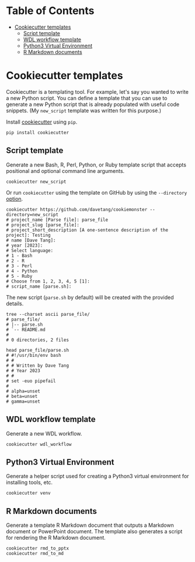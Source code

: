 Table of Contents
=================

* [Cookiecutter templates](#cookiecutter-templates)
   * [Script template](#script-template)
   * [WDL workflow template](#wdl-workflow-template)
   * [Python3 Virtual Environment](#python3-virtual-environment)
   * [R Markdown documents](#r-markdown-documents)

<!-- Created by https://github.com/ekalinin/github-markdown-toc -->

# Cookiecutter templates

Cookiecutter is a templating tool. For example, let's say you wanted to write a
new Python script. You can define a template that you can use to generate a new
Python script that is already populated with useful code snippets. (My
`new_script` template was written for this purpose.)

Install [cookiecutter](https://cookiecutter.readthedocs.io/en/latest/) using
`pip`.

```console
pip install cookiecutter
```

## Script template

Generate a new Bash, R, Perl, Python, or Ruby template script that accepts
positional and optional command line arguments.

```console
cookiecutter new_script
```

Or run `cookiecutter` using the template on GitHub by using the `--directory`
[option](https://cookiecutter.readthedocs.io/en/latest/advanced/directories.html).

```console
cookiecutter https://github.com/davetang/cookiemonster --directory=new_script
# project_name [Parse file]: parse_file
# project_slug [parse_file]:
# project_short_description [A one-sentence description of the project]: Testing
# name [Dave Tang]:
# year [2023]:
# Select language:
# 1 - Bash
# 2 - R
# 3 - Perl
# 4 - Python
# 5 - Ruby
# Choose from 1, 2, 3, 4, 5 [1]:
# script_name [parse.sh]:
```

The new script (`parse.sh` by default) will be created with the provided
details.

```console
tree --charset ascii parse_file/
# parse_file/
# |-- parse.sh
# `-- README.md
# 
# 0 directories, 2 files

head parse_file/parse.sh
# #!/usr/bin/env bash
# #
# # Written by Dave Tang
# # Year 2023
# #
# set -euo pipefail
# 
# alpha=unset
# beta=unset
# gamma=unset
```

## WDL workflow template

Generate a new WDL workflow.

```console
cookiecutter wdl_workflow
```

## Python3 Virtual Environment

Generate a helper script used for creating a Python3 virtual environment for
installing tools, etc.

```console
cookiecutter venv
```

## R Markdown documents

Generate a template R Markdown document that outputs a Markdown document or
PowerPoint document. The template also generates a script for rendering the R
Markdown document.

```console
cookiecutter rmd_to_pptx
cookiecutter rmd_to_md
```
